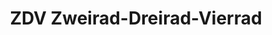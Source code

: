 ---
title: "ZDV Zweirad-Dreirad-Vierrad"
url: /nastaetten/zdv-zweirad-dreirad-vierrad/
shop: Autohaus
---